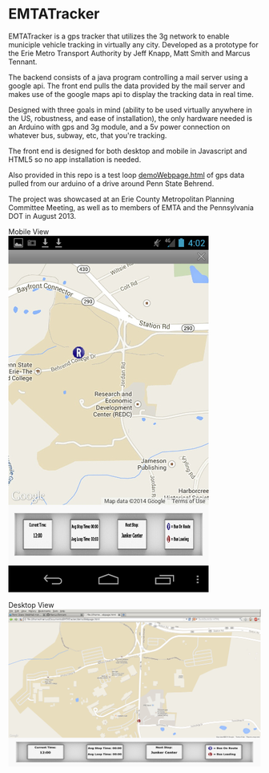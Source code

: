 EMTATracker
===========

EMTATracker is a gps tracker that utilizes the 3g network to enable municiple vehicle tracking in virtually any city.
Developed as a prototype for the Erie Metro Transport Authority by Jeff Knapp, Matt Smith and Marcus Tennant.

The backend consists of a java program controlling a mail server using a google api.
The front end pulls the data provided by the mail server and makes use of the google maps api to display the tracking data in real time.

Designed with three goals in mind (ability to be used virtually anywhere in the US, robustness, and ease of installation), the only hardware needed is an Arduino with gps and 3g module, and a 5v power connection on whatever bus, subway, etc, that you're tracking.

The front end is designed for both desktop and mobile in Javascript and HTML5 so no app installation is needed. 

Also provided in this repo is a test loop [demoWebpage.html](./demoWebpage.html) of gps data pulled from our arduino of a drive around Penn State Behrend.

The project was showcased at an Erie County Metropolitan Planning Committee Meeting, as well as to members of EMTA and the Pennsylvania DOT in August 2013.

Mobile View            
![screenshot](./AndroidTest.jpg)

Desktop View
![screenshot](./DesktopTest.jpg)

